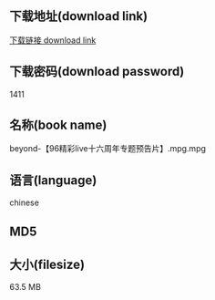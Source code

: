 ## 下载地址(download link)
[下载链接 download link](https://voluble-croquembouche-d321dc.netlify.app/?s=beyond-%E3%80%9096%E7%B2%BE%E5%BD%A9live%E5%8D%81%E5%85%AD%E5%91%A8%E5%B9%B4%E4%B8%93%E9%A2%98%E9%A2%84%E5%91%8A%E7%89%87%E3%80%91.mpg)

## 下载密码(download password)
1411

## 名称(book name)
beyond-【96精彩live十六周年专题预告片】.mpg.mpg

## 语言(language)
chinese

## MD5


## 大小(filesize)
63.5 MB
